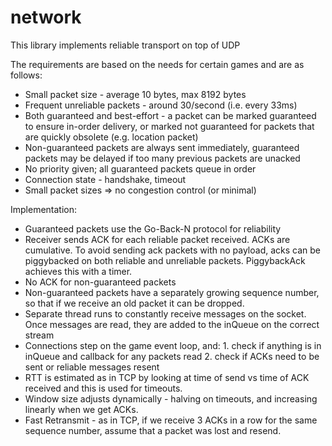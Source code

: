 # network

This library implements reliable transport on top of UDP

The requirements are based on the needs for certain games and are as follows:
- Small packet size - average 10 bytes, max 8192 bytes
- Frequent unreliable packets - around 30/second (i.e. every 33ms)
- Both guaranteed and best-effort - a packet can be marked guaranteed to ensure in-order delivery, or marked not guaranteed for packets that are quickly obsolete (e.g. location packet)
- Non-guaranteed packets are always sent immediately, guaranteed packets may be delayed if too many previous packets are unacked
- No priority given; all guaranteed packets queue in order
- Connection state - handshake, timeout
- Small packet sizes => no congestion control (or minimal)

Implementation:
- Guaranteed packets use the Go-Back-N protocol for reliability
- Receiver sends ACK for each reliable packet received. ACKs are cumulative. To avoid sending ack packets with no payload, acks can be piggybacked on both reliable and unreliable packets. PiggybackAck achieves this with a timer. 
- No ACK for non-guaranteed packets
- Non-guaranteed packets have a separately growing sequence number, so that if we receive an old packet it can be dropped.
- Separate thread runs to constantly receive messages on the socket. Once messages are read, they are added to the inQueue on the correct stream
- Connections step on the game event loop, and: 1. check if anything is in inQueue and callback for any packets read 2. check if ACKs need to be sent or reliable messages resent
- RTT is estimated as in TCP by looking at time of send vs time of ACK received and this is used for timeouts.
- Window size adjusts dynamically - halving on timeouts, and increasing linearly when we get ACKs.
- Fast Retransmit - as in TCP, if we receive 3 ACKs in a row for the same sequence number, assume that a packet was lost and resend.
